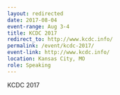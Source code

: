 ```yaml
---
layout: redirected
date: 2017-08-04
event-range: Aug 3-4
title: KCDC 2017
redirect_to: http://www.kcdc.info/
permalink: /event/kcdc-2017/
event-link: http://www.kcdc.info/
location: Kansas City, MO
role: Speaking
---
```

KCDC 2017
